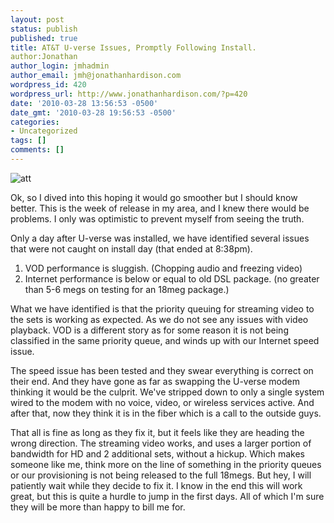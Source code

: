 ```yaml
---
layout: post
status: publish
published: true
title: AT&T U-verse Issues, Promptly Following Install.
author:Jonathan
author_login: jmhadmin
author_email: jmh@jonathanhardison.com
wordpress_id: 420
wordpress_url: http://www.jonathanhardison.com/?p=420
date: '2010-03-28 13:56:53 -0500'
date_gmt: '2010-03-28 19:56:53 -0500'
categories:
- Uncategorized
tags: []
comments: []
---
```

![att]({{site.base}}/imagecontent/2010/03/cing_logo.gif)

Ok, so I dived into this hoping it would go smoother but I should know better. This is the week of release in my area, and I knew there would be problems. I only was optimistic to prevent myself from seeing the truth.

Only a day after U-verse was installed, we have identified several issues that were not caught on install day (that ended at 8:38pm).

  1. VOD performance is sluggish. (Chopping audio and freezing video)<br />
  2. Internet performance is below or equal to old DSL package. (no greater than 5-6 megs on testing for an 18meg package.)

What we have identified is that the priority queuing for streaming video to the sets is working as expected. As we do not see any issues with video playback. VOD is a different story as for some reason it is not being classified in the same priority queue, and winds up with our Internet speed issue.

The speed issue has been tested and they swear everything is correct on their end. And they have gone as far as swapping the U-verse modem thinking it would be the culprit. We've stripped down to only a single system wired to the modem with no voice, video, or wireless services active. And after that, now they think it is in the fiber which is a call to the outside guys.

That all is fine as long as they fix it, but it feels like they are heading the wrong direction. The streaming video works, and uses a larger portion of bandwidth for HD and 2 additional sets, without a hickup. Which makes someone like me, think more on the line of something in the priority queues or our provisioning is not being released to the full 18megs. But hey, I will patiently wait while they decide to fix it.
I know in the end this will work great, but this is quite a hurdle to jump in the first days. All of which I'm sure they will be more than happy to bill me for.
